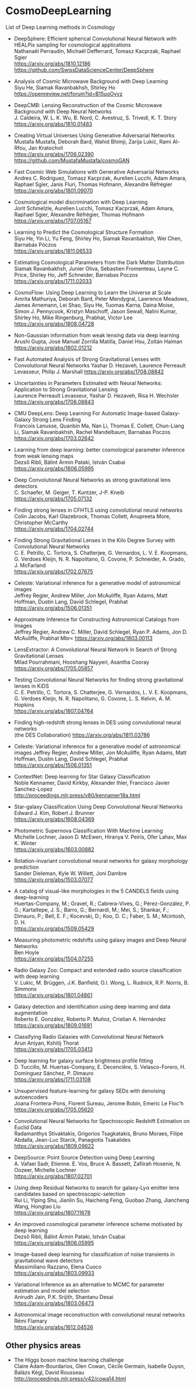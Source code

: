 # CosmoDeepLearning
List of Deep Learning methods in Cosmology

- DeepSphere: Efficient spherical Convolutional Neural Network with HEALPix sampling for cosmological applications <br>
  Nathanaël Perraudin, Michaël Defferrard, Tomasz Kacprzak, Raphael Sgier <br>
  https://arxiv.org/abs/1810.12186 <br>
  https://github.com/SwissDataScienceCenter/DeepSphere

- Analysis of Cosmic Microwave Background with Deep Learning <br>
  Siyu He, Siamak Ravanbakhsh, Shirley Ho <br>
  https://openreview.net/forum?id=B15uoOyvz

- DeepCMB: Lensing Reconstruction of the Cosmic Microwave Background with Deep Neural Networks <br>
  J. Caldeira, W. L. K. Wu, B. Nord, C. Avestruz, S. Trivedi, K. T. Story <br>
  https://arxiv.org/abs/1810.01483
  


- Creating Virtual Universes Using Generative Adversarial Networks <br>
  Mustafa Mustafa, Deborah Bard, Wahid Bhimji, Zarija Lukić, Rami Al-Rfou, Jan Kratochvil <br>
  https://arxiv.org/abs/1706.02390 <br>
  https://github.com/MustafaMustafa/cosmoGAN
  
- Fast Cosmic Web Simulations with Generative Adversarial Networks <br>
  Andres C. Rodriguez, Tomasz Kacprzak, Aurelien Lucchi, Adam Amara, Raphael Sgier, Janis Fluri, Thomas Hofmann, Alexandre Réfrégier <br>
  https://arxiv.org/abs/1801.09070

- Cosmological model discrimination with Deep Learning <br>
  Jorit Schmelzle, Aurelien Lucchi, Tomasz Kacprzak, Adam Amara, Raphael Sgier, Alexandre Réfrégier, Thomas Hofmann <br>
  https://arxiv.org/abs/1707.05167


- Learning to Predict the Cosmological Structure Formation <br>
  Siyu He, Yin Li, Yu Feng, Shirley Ho, Siamak Ravanbakhsh, Wei Chen, Barnabás Póczos <br>
  https://arxiv.org/abs/1811.06533
  
- Estimating Cosmological Parameters from the Dark Matter Distribution <br>
  Siamak Ravanbakhsh, Junier Oliva, Sebastien Fromenteau, Layne C. Price, Shirley Ho, Jeff Schneider, Barnabas Poczos <br>
  https://arxiv.org/abs/1711.02033
  
- CosmoFlow: Using Deep Learning to Learn the Universe at Scale <br>
  Amrita Mathuriya, Deborah Bard, Peter Mendygral, Lawrence Meadows, James Arnemann, Lei Shao, Siyu He, Tuomas Karna, Daina Moise, Simon J. Pennycook, Kristyn Maschoff, Jason Sewall, Nalini Kumar, Shirley Ho, Mike Ringenburg, Prabhat, Victor Lee <br>
  https://arxiv.org/abs/1808.04728

- Non-Gaussian information from weak lensing data via deep learning <br>
  Arushi Gupta, José Manuel Zorrilla Matilla, Daniel Hsu, Zoltán Haiman <br>
  https://arxiv.org/abs/1802.01212
  
  
  
  
- Fast Automated Analysis of Strong Gravitational Lenses with Convolutional Neural Networks
  Yashar D. Hezaveh, Laurence Perreault Levasseur, Philip J. Marshall
  https://arxiv.org/abs/1708.08842
  
- Uncertainties in Parameters Estimated with Neural Networks: Application to Strong Gravitational Lensing <br>
  Laurence Perreault Levasseur, Yashar D. Hezaveh, Risa H. Wechsler <br>
  https://arxiv.org/abs/1708.08843
  
- CMU DeepLens: Deep Learning For Automatic Image-based Galaxy-Galaxy Strong Lens Finding <br>
  Francois Lanusse, Quanbin Ma, Nan Li, Thomas E. Collett, Chun-Liang Li, Siamak Ravanbakhsh, Rachel Mandelbaum, Barnabas Poczos <br>
  https://arxiv.org/abs/1703.02642

- Learning from deep learning: better cosmological parameter inference from weak lensing maps <br>
  Dezső Ribli, Bálint Ármin Pataki, István Csabai <br>
  https://arxiv.org/abs/1806.05995

- Deep Convolutional Neural Networks as strong gravitational lens detectors <br>
  C. Schaefer, M. Geiger, T. Kuntzer, J-P. Kneib <br>
  https://arxiv.org/abs/1705.07132

- Finding strong lenses in CFHTLS using convolutional neural networks <br>
  Colin Jacobs, Karl Glazebrook, Thomas Collett, Anupreeta More, Christopher McCarthy <br>
  https://arxiv.org/abs/1704.02744

- Finding Strong Gravitational Lenses in the Kilo Degree Survey with Convolutional Neural Networks <br>
  C. E. Petrillo, C. Tortora, S. Chatterjee, G. Vernardos, L. V. E. Koopmans, G. Verdoes Kleijn, N. R. Napolitano, G. Covone, P. Schneider, A. Grado, J. McFarland <br>
  https://arxiv.org/abs/1702.07675
  
- Celeste: Variational inference for a generative model of astronomical images <br>
  Jeffrey Regier, Andrew Miller, Jon McAuliffe, Ryan Adams, Matt Hoffman, Dustin Lang, David Schlegel, Prabhat <br>
  https://arxiv.org/abs/1506.01351

- Approximate Inference for Constructing Astronomical Catalogs from Images <br>
  Jeffrey Regier, Andrew C. Miller, David Schlegel, Ryan P. Adams, Jon D. McAuliffe, Prabhat Mbr<
  https://arxiv.org/abs/1803.00113
  
- LensExtractor: A Convolutional Neural Network in Search of Strong Gravitational Lenses <br>
  Milad Pourrahmani, Hooshang Nayyeri, Asantha Cooray <br>
  https://arxiv.org/abs/1705.05857

- Testing Convolutional Neural Networks for finding strong gravitational lenses in KiDS <br>
C. E. Petrillo, C. Tortora, S. Chatterjee, G. Vernardos, L. V. E. Koopmans, G. Verdoes Kleijn, N. R. Napolitano, G. Covone, L. S. Kelvin, A. M. Hopkins <br>
  https://arxiv.org/abs/1807.04764

- Finding high-redshift strong lenses in DES using convolutional neural networks <br>
  (the DES Collaboration)
  https://arxiv.org/abs/1811.03786


- Celeste: Variational inference for a generative model of astronomical images
  Jeffrey Regier, Andrew Miller, Jon McAuliffe, Ryan Adams, Matt Hoffman, Dustin Lang, David Schlegel, Prabhat <br>
  https://arxiv.org/abs/1506.01351



- ContextNet: Deep learning for Star Galaxy Classification <br>
  Noble Kennamer, David Kirkby, Alexander Ihler, Francisco Javier Sanchez-Lopez <br>
  http://proceedings.mlr.press/v80/kennamer18a.html
  
- Star-galaxy Classification Using Deep Convolutional Neural Networks <br>
  Edward J. Kim, Robert J. Brunner <br>
  https://arxiv.org/abs/1608.04369
  
- Photometric Supernova Classification With Machine Learning <br>
  Michelle Lochner, Jason D. McEwen, Hiranya V. Peiris, Ofer Lahav, Max K. Winter <br>
  https://arxiv.org/abs/1603.00882

- Rotation-invariant convolutional neural networks for galaxy morphology prediction <br>
  Sander Dieleman, Kyle W. Willett, Joni Dambre <br>
  https://arxiv.org/abs/1503.07077
  
- A catalog of visual-like morphologies in the 5 CANDELS fields using deep-learning <br>
  Huertas-Company, M.; Gravet, R.; Cabrera-Vives, G.; Pérez-González, P. G.; Kartaltepe, J. S.; Barro, G.; Bernardi, M.; Mei, S.; Shankar, F.; Dimauro, P.; Bell, E. F.; Kocevski, D.; Koo, D. C.; Faber, S. M.; Mcintosh, D. H. <br>
  https://arxiv.org/abs/1509.05429
  
- Measuring photometric redshifts using galaxy images and Deep Neural Networks <br>
  Ben Hoyle <br>
  https://arxiv.org/abs/1504.07255
  
- Radio Galaxy Zoo: Compact and extended radio source classification with deep learning <br>
  V. Lukic, M. Brüggen, J.K. Banfield, O.I. Wong, L. Rudnick, R.P. Norris, B. Simmons <br>
  https://arxiv.org/abs/1801.04861

- Galaxy detection and identification using deep learning and data augmentation <br>
  Roberto E. González, Roberto P. Muñoz, Cristian A. Hernández <br>
  https://arxiv.org/abs/1809.01691
  
- Classifying Radio Galaxies with Convolutional Neural Network <br>
  Arun Aniyan, Kshitij Thorat <br>
  https://arxiv.org/abs/1705.03413
  
- Deep learning for galaxy surface brightness profile fitting <br>
  D. Tuccillo, M. Huertas-Company, E. Decencière, S. Velasco-Forero, H. Domínguez Sánchez, P. Dimauro <br>
  https://arxiv.org/abs/1711.03108
  
- Unsupervised feature-learning for galaxy SEDs with denoising autoencoders <br>
  Joana Frontera-Pons, Florent Sureau, Jerome Bobin, Emeric Le Floc'h 
  https://arxiv.org/abs/1705.05620
  
- Convolutional Neural Networks for Spectroscopic Redshift Estimation on Euclid Data <br>
  Radamanthys Stivaktakis, Grigorios Tsagkatakis, Bruno Moraes, Filipe Abdalla, Jean-Luc Starck, Panagiotis Tsakalides <br>
  https://arxiv.org/abs/1809.09622
  

- DeepSource: Point Source Detection using Deep Learning <br>
  A. Vafaei Sadr, Etienne. E. Vos, Bruce A. Bassett, Zafiirah Hosenie, N. Oozeer, Michelle Lochner <br>
  https://arxiv.org/abs/1807.02701
  
- Using deep Residual Networks to search for galaxy-Lyα emitter lens candidates based on spectroscopic-selection <br>
Rui Li, Yiping Shu, Jianlin Su, Haicheng Feng, Guobao Zhang, Jiancheng Wang, Hongtao Liu <br>
  https://arxiv.org/abs/1807.11678
  
  
  
  
- An improved cosmological parameter inference scheme motivated by deep learning <br>
  Dezső Ribli, Bálint Ármin Pataki, István Csabai <br>
  https://arxiv.org/abs/1806.05995
  
- Image-based deep learning for classification of noise transients in gravitational wave detectors <br>
  Massimiliano Razzano, Elena Cuoco <br>
  https://arxiv.org/abs/1803.09933

- Variational Inference as an alternative to MCMC for parameter estimation and model selection <br>
  Anirudh Jain, P.K. Srijith, Shantanu Desai <br>
  https://arxiv.org/abs/1803.06473

- Astronomical image reconstruction with convolutional neural networks <br>
  Rémi Flamary <br>
  https://arxiv.org/abs/1612.04526
  
  
  
## Other physics areas

- The Higgs boson machine learning challenge <br>
  Claire Adam-Bourdarios, Glen Cowan, Cécile Germain, Isabelle Guyon, Balàzs Kégl, David Rousseau
  http://proceedings.mlr.press/v42/cowa14.html




